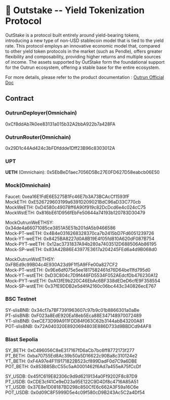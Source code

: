# 🏦 Outstake -- Yield Tokenization Protocol

OutStake is a protocol built entirely around yield-bearing tokens, introducing a new type of non-USD stablecoin model that is tied to the yield rate. This protocol employs an innovative economic model that, compared to other yield token protocols in the market (such as Pendle), offers greater flexibility and composability, providing higher returns and multiple sources of income. The assets supported by OutStake form the foundational support for the Outrun ecosystem, offering a stable base for the entire ecosystem.

For more details, please refer to the product documentation : [Outrun Official Doc](https://outrun.gitbook.io/doc "Outrun Official Doc")

## Contract

### OutrunDeployer(Omnichain)

0xCf8ddAb7A0ee83131a015b32A2bbA922b7a428FA  

### OutrunRouter(Omnichain)

0x29D1c44Ad424c3bFDfddde1Dff23B96c8303012A  

### UPT

**UETH** (Omnichain): 0x5EbBeD1aec7056D5Bc27E0FD627D58eabcb06E50  

### Mock(Omnichain)

Faucet: 0xea16E1FdE6E5275B1Fc46E7b3A73BCAcCf1593fF  
MockETH: 0xE526729603199a6391D209021BdC96aD33C770cb  
MockWeETH: 0xD4580c49078ff6A90f919c82DcDcd6e4c024cC75  
MockWstETH: 0x816bE61D956fEbFe50644a74193b120783D30479  

MockOutrunWeETHSY: 0x34de4a66071085ce3851A5E51b201dA5b9466586  
Mock-PT-weETH: 0x4B4e0316268328370ca7b2415bD7Fd6051239726  
Mock-YT-weETH: 0x8425BA8227d0A8B19E4f05fd810A620dF087B754  
Mock-PYT-weETH: 0x12ac3731837A94b280a7403512D688506Ab86195  
Mock-SP-weETH: 0x83A42B86E43977E3617a204245FEd6a4d9B068d0  

MockOutrunWstETHSY: 0xFBEd9c99B04c4E930A23d9F1f5A9FFe00a827CF2  
Mock-PT-wstETH: 0x9Ee6df075e5ee1817582461d76D64be11fd795d0  
Mock-YT-wstETH: 0xD3C804c7D9f446FD5534F052AEdcfDb476230A12  
Mock-PYT-wstETH: 0xA13fE9b220C46EbAc6BF338dEDeD6cfE9F358554  
Mock-SP-wstETH: 0x37fE9DDB2e5d4fA2160c06bc443c340826ecE767  

### BSC Testnet

SY-slisBNB: 0x34cf7a7BF7391963607c97b9c01b8866301a0aBe  
PT-slisBNB: 0xF023a8EdE920Ea18eb5Eca88E347148970072489  
YT-slisBNB: 0xeCE73D99A911FDD84f063C62b3144abB43200A81  
POT-slisBNB: 0x72A040320E8920694803E886D733d9BBDCd94AF8

### Blast Sepolia

SY_BETH: 0xC496056C8eE317167fD6aCb7bc6ff8772173f277  
PT_BETH: 0xba70755Ed8Ac39b50a5D16622c90Ba8c310124e2  
YT_BETH: 0xF4A97e4F119171822B523cf899DadF0d7C9a6DBE  
POT_BETH: 0x853B85BcC55c5aA0001462f6Ad7a455eA75fCcDf

SY_USDB: 0x45fC619E82306c9d9d6219134a0Ff9202F8c87D9  
PT_USDB: 0xCDE3cf41Ce9eD23a95E122C9D4Df8c4716A85A51  
YT_USDB: 0x37E8e1D08187BD298c850CfE6c662A3F59a16C6e  
POT_USDB: 0x0d09C8F5999D5e4c09f580cD9B243Ac5C2a4Df54
